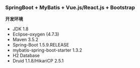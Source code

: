 ### SpringBoot + MyBatis + Vue.js/React.js + Bootstrap

**开发环境**

- JDK 1.8
- Eclipse-oxygen (4.7.3)
- Maven 3.5.2
- Spring-Boot 1.5.9.RELEASE
- mybatis-spring-boot-starter 1.3.2
- H2 Database
- Druid 1.1.8/HikariCP 2.5.1
